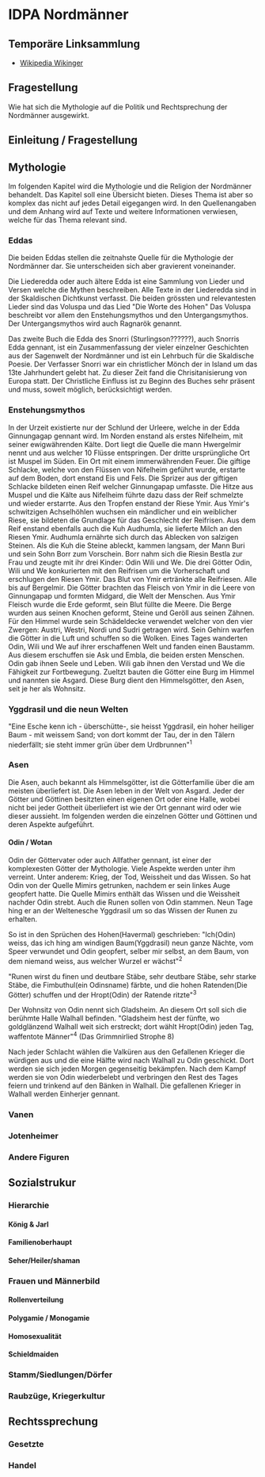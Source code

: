 # IDPA Nordmänner

## Temporäre Linksammlung

- [Wikipedia Wikinger](https://en.wikipedia.org/wiki/Vikings)


## Fragestellung

Wie hat sich die Mythologie auf die Politik und Rechtsprechung der Nordmänner 
ausgewirkt.


## Einleitung / Fragestellung




## Mythologie
Im folgenden Kapitel wird die Mythologie und die Religion der Nordmänner behandelt.
Das Kapitel soll eine Übersicht bieten. Dieses Thema ist aber so komplex das nicht auf 
jedes Detail eigegangen wird. In den Quellenangaben und dem Anhang wird auf Texte und 
weitere Informationen verwiesen, welche für das Thema relevant sind.

### Eddas
Die beiden Eddas stellen die zeitnahste Quelle für die Mythologie der Nordmänner dar. 
Sie unterscheiden sich aber gravierent voneinander. 

Die Liederedda oder auch ältere Edda ist eine Sammlung von Lieder und Versen welche die 
Mythen beschreiben. Alle Texte in der Liederedda sind in der Skaldischen Dichtkunst verfasst. 
Die beiden grössten und relevantesten Lieder sind das Voluspa und das Lied "Die Worte des Hohen"
Das Voluspa beschreibt vor allem den Enstehungsmythos und den Untergangsmythos. 
Der Untergangsmythos wird auch Ragnarök genannt.

Das zweite Buch die Edda des Snorri (Sturlingson??????), auch Snorris Edda gennant, ist ein Zusammenfassung der vieler 
einzelner Geschichten aus der Sagenwelt der Nordmänner und ist ein Lehrbuch für die Skaldische Poesie. 
Der Verfasser Snorri war ein christlicher Mönch der in Island um das 13te Jahrhundert gelebt hat. 
Zu dieser Zeit fand die Chrisitanisierung von Europa statt.
Der Christliche Einfluss ist zu Beginn des Buches sehr präsent und muss, soweit möglich, berücksichtigt werden.

### Enstehungsmythos
In der Urzeit existierte nur der Schlund der Urleere, welche in der Edda Ginnungagap gennant wird.
Im Norden enstand als erstes Nifelheim, mit seiner ewigwährenden Kälte. Dort liegt die Quelle die mann Hwergelmir nennt und aus welcher 10 Flüsse entspringen. Der dritte ursprüngliche Ort ist Muspel im Süden. Ein Ort mit einem immerwährenden Feuer.
Die giftige Schlacke, welche von den Flüssen von Nifelheim geführt wurde, erstarte auf dem Boden, dort enstand Eis und Fels.
Die Sprizer aus der giftigen Schlacke bildeten einen Reif welcher Ginnungapap umfasste. Die Hitze aus Muspel und die Kälte aus Nifelheim führte dazu dass der Reif schmelzte und wieder erstarrte. Aus den Tropfen enstand der Riese Ymir. Aus Ymir's schwitzigen Achselhöhlen wuchsen ein mändlicher und ein weiblicher Riese, sie bildeten die Grundlage für das Geschlecht der Reifrisen. Aus dem Reif enstand ebenfalls auch die Kuh Audhumla, sie lieferte Milch an den Riesen Ymir. Audhumla ernährte sich durch das Ablecken von salzigen Steinen. Als die Kuh die Steine ableckt, kammen langsam, der Mann Buri und sein Sohn Borr zum Vorschein. Borr nahm sich die Riesin Bestla zur Frau und zeugte mit ihr drei Kinder: Odin Wili und We.
Die drei Götter Odin, Wili und We konkurierten mit den Reifrisen um die Vorherschaft und erschlugen den Riesen Ymir. Das Blut von Ymir ertränkte alle Reifriesen. Alle bis auf Bergelmir. Die Götter brachten das Fleisch von Ymir in die Leere von Ginnungapap und formten Midgard, die Welt der Menschen. Aus Ymir Fleisch wurde die Erde geformt, sein Blut füllte die Meere. Die Berge wurden aus seinen Knochen geformt, Steine und Geröll aus seinen Zähnen. Für den Himmel wurde sein Schädeldecke verwendet welcher von den vier Zwergen: Austri, Westri, Nordi und Sudri getragen wird. Sein Gehirn warfen die Götter in die Luft und schuffen so die Wolken. Eines Tages wanderten Odin, Wili und We auf ihrer erschaffenen Welt und fanden einen Baustamm. Aus diesem erschuffen sie Ask und Embla, die beiden ersten Menschen.
Odin gab ihnen Seele und Leben. Wili gab ihnen den Verstad und We die Fähigkeit zur Fortbewegung.
Zueltzt bauten die Götter eine Burg im Himmel und nannten sie Asgard. Diese Burg dient den Himmelsgötter, den Asen, seit je her als Wohnsitz.

### Yggdrasil und die neun Welten
"Eine Esche kenn ich - überschütte-, sie heisst
Yggdrasil,
ein hoher heiliger Baum - mit weissem Sand;
von dort kommt der Tau, der in den Tälern niederfällt;
sie steht immer grün über dem Urdbrunnen"<sup>1</sup>

### Asen
Die Asen, auch bekannt als Himmelsgötter, ist die Götterfamilie über die am meisten überliefert ist.
Die Asen leben in der Welt von Asgard. Jeder der Götter und Göttinen besitzten einen eigenen Ort oder eine Halle, wobei nicht bei jeder
Gottheit überliefert ist wie der Ort gennant wird oder wie dieser aussieht.
Im folgenden werden die einzelnen Götter und Göttinen und deren Aspekte aufgeführt.

#### Odin / Wotan 
Odin der Göttervater oder auch Allfather gennant, ist einer der komplexesten Götter der Mythologie. Viele Aspekte werden unter ihm verreint. Unter anderem: Krieg, der Tod, Weissheit und das Wissen.
So hat Odin von der Quelle Mimirs getrunken, nachdem er sein linkes Auge geopfert hatte. Die Quelle Mimirs enthält das Wissen und die Weissheit nachder Odin strebt. Auch die Runen sollen von Odin stammen. Neun Tage hing er an der Weltenesche Yggdrasil um so das Wissen der Runen zu erhalten.

So ist in den Sprüchen des Hohen(Havermal) geschrieben:
"Ich(Odin) weiss, das ich hing am windigen Baum(Yggdrasil) 
neun ganze Nächte, 
vom Speer verwundet und Odin geopfert,
selber mir selbst,
an dem Baum, von dem niemand weiss,
aus welcher Wurzel er wächst"<sup>2</sup>

"Runen wirst du finen und deutbare Stäbe,
sehr deutbare Stäbe,
sehr starke Stäbe,
die Fimbuthul(ein Odinsname) färbte,
und die hohen Ratenden(Die Götter) schuffen
und der Hropt(Odin) der Ratende ritzte"<sup>3</sup>
 
Der Wohnsitz von Odin nennt sich Gladsheim. An diesem Ort soll sich die berühmte Halle Walhall befinden. 
"Gladsheim hest der fünfte, wo goldglänzend
Walhall weit sich erstreckt; 
dort wählt Hropt(Odin) jeden Tag,
waffentote Männer"<sup>4</sup> (Das Grimmnirlied Strophe 8)

Nach jeder Schlacht wählen die Valküren aus den Gefallenen Krieger die würdigen aus und die eine Hälfte wird nach Walhall zu Odin geschickt. 
Dort werden sie sich jeden Morgen gegenseitig bekämpfen. Nach dem Kampf werden sie von Odin wiederbelebt und verbringen den Rest des 
Tages feiern und trinkend auf den Bänken in Walhall. Die gefallenen Krieger in Walhall werden Einherjer gennant.


### Vanen

### Jotenheimer

### Andere Figuren


## Sozialstrukur

### Hierarchie

#### König & Jarl
#### Familienoberhaupt
#### Seher/Heiler/shaman

### Frauen und Männerbild

#### Rollenverteilung
#### Polygamie / Monogamie
#### Homosexualität
#### Schieldmaiden

### Stamm/Siedlungen/Dörfer

### Raubzüge, Kriegerkultur




## Rechtssprechung

### Gesetzte

### Handel



